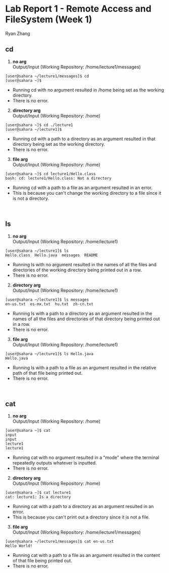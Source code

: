 Lab Report 1 - Remote Access and FileSystem (Week 1)
========
Ryan Zhang 

cd
--------
1. **no arg** <br> 
Output/Input (Working Repository: /home/lecture1/messages)
```
[user@sahara ~/lecture1/messages]$ cd
[user@sahara ~]$
```
* Running cd with no argument resulted in /home being set as the working directory.
* There is no error.
2. **directory arg** <br> 
Output/Input (Working Repository: /home)
```
[user@sahara ~]$ cd ./lecture1
[user@sahara ~/lecture1]$ 
```
* Running cd with a path to a directory as an argument resulted in that directory being set as the working directory.
* There is no error.
3. **file arg** <br> 
Output/Input (Working Repository: /home)
```
[user@sahara ~]$ cd lecture1/Hello.class
bash: cd: lecture1/Hello.class: Not a directory
```
* Running cd with a path to a file as an argument resulted in an error.
* This is because you can't change the working directory to a file since it is not a directory.
<br>

ls
--------
1. **no arg** <br> 
Output/Input (Working Repository: /home/lecture1)
```
[user@sahara ~/lecture1]$ ls
Hello.class  Hello.java  messages  README
```
* Running ls with no argument resulted in the names of all the files and directories of the working directory being printed out in a row.
* There is no error.
2. **directory arg** <br> 
Output/Input (Working Repository: /home/lecture1)
```
[user@sahara ~/lecture1]$ ls messages
en-us.txt  es-mx.txt  hu.txt  zh-cn.txt
```
* Running ls with a path to a directory as an argument resulted in the names of all the files and directories of that directory being printed out in a row.
* There is no error.
3. **file arg** <br> 
Output/Input (Working Repository: /home/lecture1)
```
[user@sahara ~/lecture1]$ ls Hello.java
Hello.java
```
* Running ls with a path to a file as an argument resulted in the relative path of that file being printed out.
* There is no error.
<br>

cat
--------
1. **no arg** <br> 
Output/Input (Working Repository: /home)
```
[user@sahara ~]$ cat
input
input
lecture1 
lecture1
```
* Running cat with no argument resulted in a "mode" where the terminal repeatedly outputs whatever is inputted.
* There is no error.
2. **directory arg** <br> 
Output/Input (Working Repository: /home)
```
[user@sahara ~]$ cat lecture1
cat: lecture1: Is a directory
```
* Running cat with a path to a directory as an argument resulted in an error.
* This is because you can't print out a directory since it is not a file.
3. **file arg** <br> 
Output/Input (Working Repository: /home/lecture1/messages)
```
[user@sahara ~/lecture1/messages]$ cat en-us.txt 
Hello World!
```
* Running cat with a path to a file as an argument resulted in the content of that file being printed out.
* There is no error.
